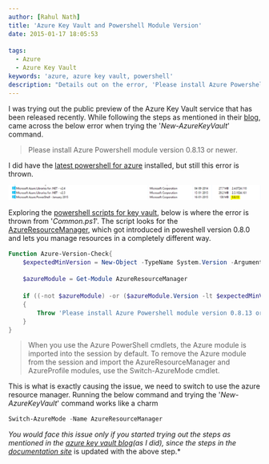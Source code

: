 ```yaml
---
author: [Rahul Nath]
title: 'Azure Key Vault and Powershell Module Version'
date: 2015-01-17 18:05:53
  
tags:
  - Azure
  - Azure Key Vault
keywords: 'azure, azure key vault, powershell'
description: "Details out on the error, 'Please install Azure Powershell module version 0.8.13 or newer.' when trying Azure Key vault."
---
```


I was trying out the public preview of the Azure Key Vault service that has been released recently. While following the steps as mentioned in their [blog](http://blogs.technet.com/b/kv/archive/2015/01/08/azure-key-vault-making-the-cloud-safer.aspx), came across the below error when trying the '_New-AzureKeyVault_' command.

> Please install Azure Powershell module version 0.8.13 or newer.

I did have the [latest powershell for azure](http://azure.microsoft.com/en-us/documentation/articles/install-configure-powershell/#Install) installed, but still this error is thrown.

<img class="center" alt="azure powershell installed version" src="../images/azure_powershell_installed.png" />

Exploring the [powershell scripts for key vault](http://msdn.microsoft.com/library/dn868052.aspx), below is where the error is thrown from '_Common.ps1_'. The script looks for the [AzureResourceManager](http://msdn.microsoft.com/en-us/library/dn654592.aspx), which got introduced in poweshell version 0.8.0 and lets you manage resources in a completely different way.

```powershell
Function Azure-Version-Check{
    $expectedMinVersion = New-Object -TypeName System.Version -ArgumentList "0.8.13"

    $azureModule = Get-Module AzureResourceManager

    if ((-not $azureModule) -or ($azureModule.Version -lt $expectedMinVersion))
    {
        Throw 'Please install Azure Powershell module version 0.8.13 or newer.'
    }
}
```

> When you use the Azure PowerShell cmdlets, the Azure module is imported into the session by default. To remove the Azure module from the session and import the AzureResourceManager and AzureProfile modules, use the Switch-AzureMode cmdlet.

This is what is exactly causing the issue, we need to switch to use the azure resource manager. Running the below command and trying the '_New-AzureKeyVault_' command works like a charm

```powershell
Switch-AzureMode -Name AzureResourceManager
```

_You would face this issue only if you started trying out the steps as mentioned in the [azure key vault blog](http://blogs.technet.com/b/kv/archive/2015/01/09/azure-key-vault-step-by-step.aspx)(as I did), since the steps in the [documentation site](http://azure.microsoft.com/en-us/documentation/articles/key-vault-get-started/)_ is updated with the above step.\*
